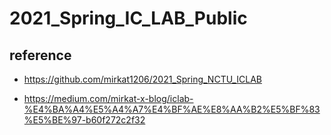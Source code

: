 # 2021_Spring_IC_LAB_Public


## reference

- https://github.com/mirkat1206/2021_Spring_NCTU_ICLAB

- https://medium.com/mirkat-x-blog/iclab-%E4%BA%A4%E5%A4%A7%E4%BF%AE%E8%AA%B2%E5%BF%83%E5%BE%97-b60f272c2f32 

